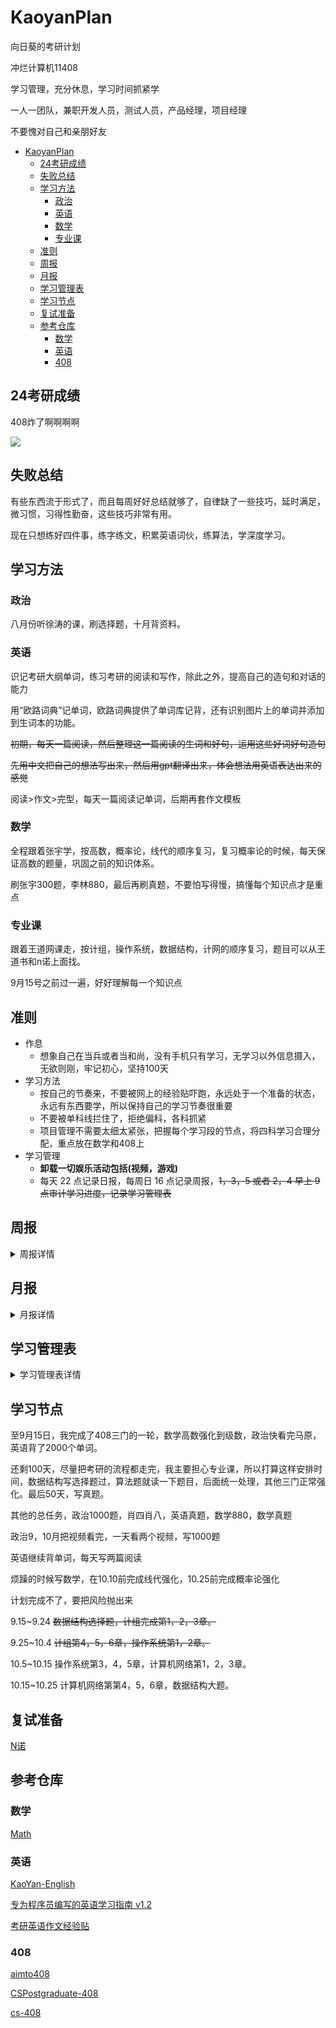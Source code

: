 # KaoyanPlan

向日葵的考研计划

冲烂计算机11408

学习管理，充分休息，学习时间抓紧学

一人一团队，兼职开发人员，测试人员，产品经理，项目经理

不要愧对自己和亲朋好友

- [KaoyanPlan](#kaoyanplan)
  - [24考研成绩](#24考研成绩)
  - [失败总结](#失败总结)
  - [学习方法](#学习方法)
    - [政治](#政治)
    - [英语](#英语)
    - [数学](#数学)
    - [专业课](#专业课)
  - [准则](#准则)
  - [周报](#周报)
  - [月报](#月报)
  - [学习管理表](#学习管理表)
  - [学习节点](#学习节点)
  - [复试准备](#复试准备)
  - [参考仓库](#参考仓库)
    - [数学](#数学-1)
    - [英语](#英语-1)
    - [408](#408)

## 24考研成绩
408炸了啊啊啊啊

![](https://article.biliimg.com/bfs/new_dyn/f8073ff4af69f88724ef5c44e13983993493078960703680.png)

## 失败总结
有些东西流于形式了，而且每周好好总结就够了，自律缺了一些技巧，延时满足，微习惯，习得性勤奋，这些技巧非常有用。

现在只想练好四件事，练字练文，积累英语词伙，练算法，学深度学习。

## 学习方法

### 政治

八月份听徐涛的课，刷选择题，十月背资料。

### 英语

识记考研大纲单词，练习考研的阅读和写作，除此之外，提高自己的造句和对话的能力

用“欧路词典”记单词，欧路词典提供了单词库记背，还有识别图片上的单词并添加到生词本的功能。

~~初期，每天一篇阅读，然后整理这一篇阅读的生词和好句，运用这些好词好句造句~~

~~先用中文把自己的想法写出来，然后用gpt翻译出来，体会想法用英语表达出来的感觉~~

阅读>作文>完型，每天一篇阅读记单词，后期再套作文模板

### 数学

全程跟着张宇学，按高数，概率论，线代的顺序复习，复习概率论的时候，每天保证高数的题量，巩固之前的知识体系。

刷张宇300题，李林880，最后再刷真题，不要怕写得慢，搞懂每个知识点才是重点

### 专业课

跟着王道网课走，按计组，操作系统，数据结构，计网的顺序复习，题目可以从王道书和n诺上面找。

9月15号之前过一遍，好好理解每一个知识点

## 准则

- 作息
  - 想象自己在当兵或者当和尚，没有手机只有学习，无学习以外信息摄入，无欲则刚，牢记初心，坚持100天
- 学习方法 
  - 按自己的节奏来，不要被网上的经验贴吓跑，永远处于一个准备的状态，永远有东西要学，所以保持自己的学习节奏很重要 
  - 不要被单科线拦住了，拒绝偏科，各科抓紧
  - 项目管理不需要太细太紧张，把握每个学习段的节点，将四科学习合理分配，重点放在数学和408上
- 学习管理
  - **卸载一切娱乐活动包括(视频，游戏)**
  - 每天 22 点记录日报，每周日 16 点记录周报，~~1，3，5 或者 2，4 早上 9 点审计学习进度，记录学习管理表~~

## 周报

<details>

  <summary>周报详情</summary>

[第一周 04-16](周报/2023年/2023-04-16.md)

[第二周 04-23](周报/2023年/2023-04-23.md)

[第三周 04-30](周报/2023年/2023-04-30.md)

[第四周 05-07](周报/2023年/2023-05-07.md)

[第五周 05-14](周报/2023年/2023-05-14.md)

[第六周 05-21](周报/2023年/2023-05-21.md)

[第七周 05-28](周报/2023年/2023-05-28.md)

[第八周 06-04](周报/2023年/2023-06-04.md)

[第九周 06-11](周报/2023年/2023-06-11.md)

</details>

## 月报

<details>

  <summary>月报详情</summary>

[5月](月报/5月.md)

</details>

## 学习管理表

<details>

  <summary>学习管理表详情</summary>

[v1.0.0](学习管理表/2023年/v1.0.0.md)

[v1.0.1](学习管理表/2023年/v1.0.1.md)

[v1.0.2](学习管理表/2023年/v1.0.2.md)

[v1.0.3](学习管理表/2023年/v1.0.3.md)

[v1.0.4](学习管理表/2023年/v1.0.4.md)

</details>

## 学习节点

至9月15日，我完成了408三门的一轮，数学高数强化到级数，政治快看完马原，英语背了2000个单词。

还剩100天，尽量把考研的流程都走完，我主要担心专业课，所以打算这样安排时间，数据结构写选择题过，算法题就读一下题目，后面统一处理，其他三门正常强化。最后50天，写真题。

其他的总任务，政治1000题，肖四肖八，英语真题，数学880，数学真题

政治9，10月把视频看完，一天看两个视频，写1000题

英语继续背单词，每天写两篇阅读

烦躁的时候写数学，在10.10前完成线代强化，10.25前完成概率论强化

计划完成不了，要把风险抛出来

9.15~9.24
~~数据结构选择题，计组完成第1，2，3章。~~

9.25~10.4
~~计组第4，5，6章，操作系统第1，2章。~~

10.5~10.15
操作系统第3，4，5章，计算机网络第1，2，3章。

10.15~10.25
计算机网络第第4，5，6章，数据结构大题。

## 复试准备

[N诺](https://noobdream.com/)


## 参考仓库

### 数学

[Math](https://github.com/Didnelpsun/Math)

### 英语

[KaoYan-English](https://github.com/m2kar/KaoYan-English)

[专为程序员编写的英语学习指南 v1.2](https://github.com/yujiangshui/A-Programmers-Guide-to-English)

[考研英语作文经验贴](https://zhuanlan.zhihu.com/p/71532090)

### 408

[aimto408](https://github.com/xiaolei565/aimto408)

[CSPostgraduate-408](https://github.com/CodePanda66/CSPostgraduate-408)

[cs-408](https://github.com/ddy-ddy/cs-408)

